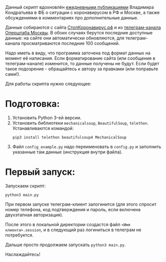 Данный скрипт вдохновлён [ежедневными публикациями](https://www.facebook.com/vladimir.kondratyev.9/posts/3462572207157063) 
Владимира Кондратьева в ФБ о ситуации с коронавирусом в РФ и Москве, а также обсуждениями в комментариях про дополнительные данные.

Данные собираются с сайта [СтопКоронавирус.рф](https://xn--80aesfpebagmfblc0a.xn--p1ai/) и из 
[телеграм-канала Оперштаба Москвы](https://t.me/COVID2019_official).
В обоих случаях берутся последние доступные данные: на сайте они автоматически обновляются,
для телеграм-канала просматриваются последние 100 сообщений.

Надо иметь в виду, что программа заточена под формат данных на момент её написания.
Если форматирование сайта (или сообщения в телеграм-канале) изменится, то данные получены не будут.
Если будет такое подозрение - обращайтесь к автору за правками (или поправьте сами!).

Для работы скрипта нужно следующее:

Подготовка:
===========
1) Установить Python 3-ей версии.
2) Установить библиотеки `mechanicalsoup`, `BeautifulSoup`, `telethon`. Устанавливаются командой:
    ```shell script
    pip3 install telethon beautifulsoup4 MechanicalSoup
    ```
3) Файл `config_example.py` надо переименовать в `config.py` и заполнить указанные там данные (инструкция внутри файла).

Первый запуск:
==============
Запускаем скрипт:
```shell script
python3 main.py
```

При первом запуске телеграм-клиент залогинится (для этого спросит номер телефона, код подтверждения и пароль,
если включена двухэтапная авторизация).

После этого в локальной директории создастся файл `<Имя клиента>.session`, и в следующий раз логиниться в телеграм не
потребуется.

Дальше просто продолжаем запускать `python3 main.py`.

Наслаждайтесь!
